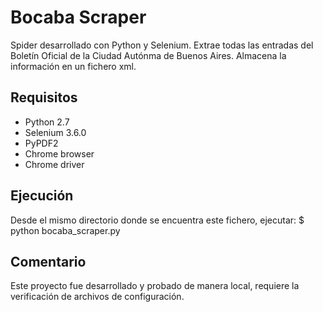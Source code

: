 Bocaba Scraper
=============

Spider desarrollado con Python y Selenium.
Extrae todas las entradas del Boletín Oficial de la Ciudad Autónma de Buenos Aires.
Almacena la información en un fichero xml.

Requisitos
----------
+ Python 2.7
+ Selenium 3.6.0
+ PyPDF2
+ Chrome browser
+ Chrome driver

Ejecución
---------
Desde el mismo directorio donde se encuentra este fichero, ejecutar:
$ python bocaba_scraper.py

Comentario
----------
Este proyecto fue desarrollado y probado de manera local, requiere la verificación de archivos de configuración.

